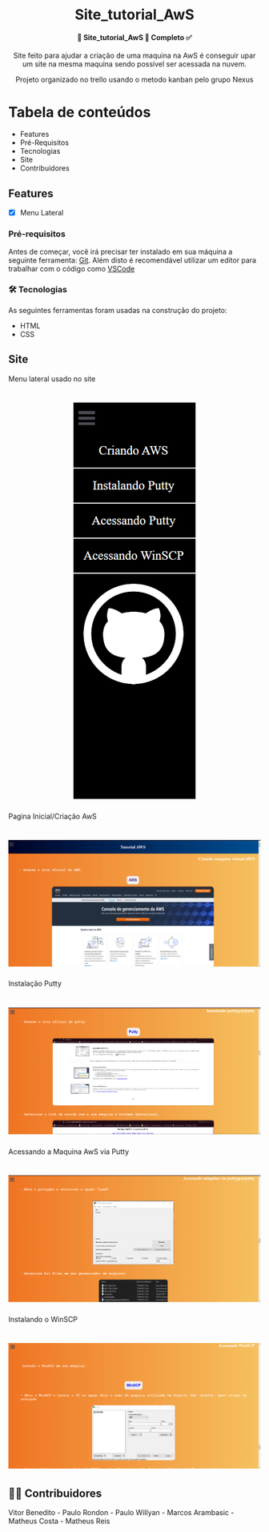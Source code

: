 <h1 align="center">Site_tutorial_AwS</h1>
 <h4 align="center"> 
	🚧  Site_tutorial_AwS 🚀 Completo ✅
</h4>
<p align="center">Site feito para ajudar a criação de uma maquina na AwS é conseguir upar um site na mesma maquina sendo possivel ser acessada na nuvem.</p>
<p align="center"> Projeto organizado no trello usando o metodo kanban pelo grupo Nexus </p>

Tabela de conteúdos
=================
<!--ts-->
   * Features
   * Pré-Requisitos
   * Tecnologias
   * Site
   * Contribuidores 
<!--te-->

<h2>Features</h2>

- [x] Menu Lateral 

### Pré-requisitos

Antes de começar, você irá precisar ter instalado em sua máquina a seguinte ferramenta:
[Git](https://git-scm.com). 
Além disto é recomendável utilizar um editor para trabalhar com o código como [VSCode](https://code.visualstudio.com/)

### 🛠 Tecnologias

As seguintes ferramentas foram usadas na construção do projeto:

- HTML
- CSS

## Site 

<p> Menu lateral usado no site </p>
<h1 align="center">
  <img alt="imagem" title="#imagem" src="print_site_md/menu_lateral.png" />
</h1>


<p> Pagina Inicial/Criação AwS </p>
<h1 align="center">
  <img alt="imagem" title="#imagem" src="print_site_md/pagina_inicial.png" />
</h1>

<p> Instalação Putty</p>
<h1 align="center">
  <img alt="imagem" title="#imagem" src="print_site_md/instalacao_putty.png" />
</h1>

<p> Acessando a Maquina AwS via Putty </p>
<h1 align="center">
  <img alt="imagem" title="#imagem" src="print_site_md/acessar_via_putty.png" />
</h1>

<p> Instalando o WinSCP </p>
<h1 align="center">
  <img alt="imagem" title="#imagem" src="print_site_md/winSCP.png" />
</h1>






## 👨‍💻 Contribuidores

Vitor Benedito - Paulo Rondon -
Paulo Willyan - Marcos Arambasic -
Matheus Costa - Matheus Reis
